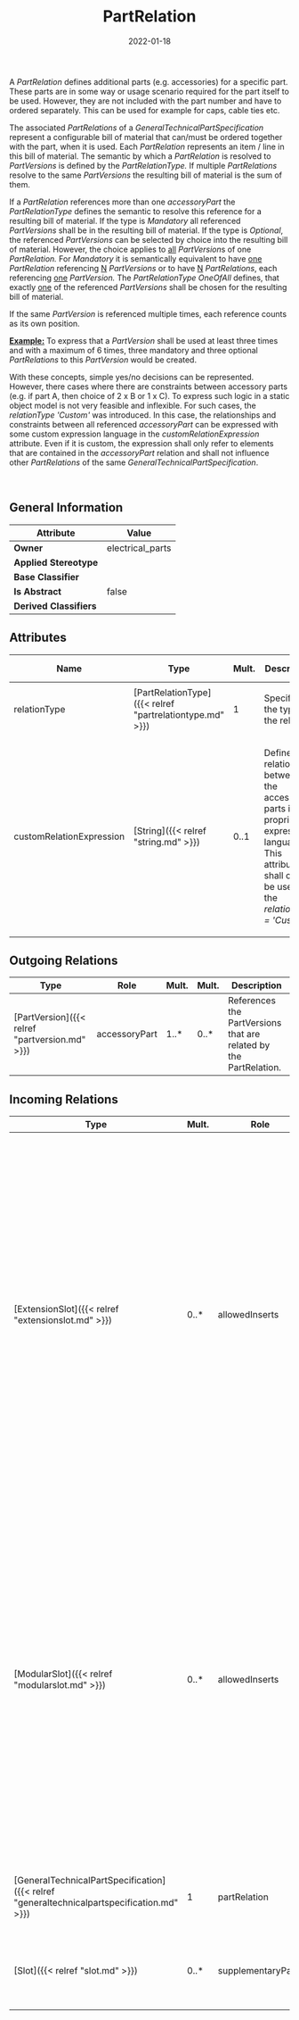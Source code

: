 ﻿---
title: PartRelation
toc: false
type: specs
date: "2022-01-18"
draft: false
specification: VEC
version: 1.2.2
documentType: "Recommendation"
elementType: Class
classes:
  - PartRelation
menu_name: vec-1.2.2
---
<p> A <i>PartRelation</i> defines additional parts (e.g. accessories) for a specific part. These parts are in some way or usage scenario required for the part itself to be used. However, they are not included with the part number and have to ordered separately. This can be used for example for caps, cable ties etc.      </p>      <p> The associated <i>PartRelations</i> of a <i>GeneralTechnicalPartSpecification</i> represent a configurable bill of material that can/must be ordered together with the part, when it is used. Each <i>PartRelation </i>represents an item /&#160;line in this bill of material. The semantic by which a <i>PartRelation </i>is resolved to <i>PartVersions </i>is defined by the <i>PartRelationType. </i>If multiple <i>PartRelations </i>resolve to the same <i>PartVersions</i> the resulting bill of material is the sum of them.      </p>      <p> If a <i>PartRelation</i> references more than one <i>accessoryPart</i> the <i>PartRelationType</i> defines the semantic to resolve this reference for a resulting bill of material. If the type is <i>Mandatory</i> all referenced <i>PartVersions</i> shall be in the resulting bill of material. If the type is <i>Optional</i>, the referenced <i>PartVersions </i>can be selected by choice into the resulting bill of material. However, the choice applies to <u>all</u> <i>PartVersion</i>s of one <i>PartRelation. </i>For<i> Mandatory </i>it is semantically equivalent to have <u>one</u> <i>PartRelation</i> referencing <u>N</u> <i>PartVersions</i> or to have <u>N</u><i> PartRelations</i>, each referencing <u>one</u> <i>PartVersion. </i>The <i>PartRelationType OneOfAll</i> defines, that exactly <u>one</u> of the referenced <i>PartVersions</i> shall be chosen for the resulting bill of material.      </p>      <p> If the same <i>PartVersion</i> is referenced multiple times, each reference counts as its own position.      </p>      <p> <u><b>Example:</b></u> To express that a <i>PartVersion </i>shall be used at least three times and with a maximum of 6 times, three mandatory and three optional <i>PartRelations </i>to this <i>PartVersion </i>would be created.      </p>      <p> With these concepts, simple yes/no decisions can be represented. However, there cases where there are constraints between accessory parts (e.g. if part A, then choice of 2 x B&#160;or 1 x C). To express such logic in a static object model is not very feasible and inflexible. For such cases, the <i>relationType 'Custom' </i>was introduced. In this case, the relationships and constraints between all referenced <i>accessoryPart</i> can<i> </i>be expressed with some custom expression language in the <i>customRelationExpression </i>attribute. Even if it is custom, the expression shall only refer to elements that are contained in the <i>accessoryPart</i> relation and shall not influence other <i>PartRelations</i> of the same <i>GeneralTechnicalPartSpecification</i>.      </p>      <p> &#160;      </p>

## General Information

| Attribute               | Value |
|-------------------------|-------|
| **Owner**               | electrical_parts |
| **Applied Stereotype**  |   |
| **Base Classifier**     |   |
| **Is Abstract**         | false |
| **Derived Classifiers** |   |

## Attributes
|  Name  |  Type  |  Mult.  |  Description  |  Owning Classifier  |
|--------|--------|---------|---------------|--------------|
|relationType | [PartRelationType]({{< relref "partrelationtype.md" >}}) | 1 | <p>Specifies the type of the relation. </p> | [PartRelation]({{< relref "partrelation.md" >}}) |
|customRelationExpression | [String]({{< relref "string.md" >}}) | 0..1 | <p> Defines the relationship between the accessory parts in a proprietary expression language. This attribute shall only be used, if the <i>relationType =&#160;'Custom'.</i>      </p> | [PartRelation]({{< relref "partrelation.md" >}}) |

## Outgoing Relations
|    Type  |   Role   |   Mult.   |   Mult.   |   Description   |
|----------|----------|-----------|-----------|-----------------|
| [PartVersion]({{< relref "partversion.md" >}}) | accessoryPart | 1..* | 0..* | References the PartVersions that are related by the PartRelation. |
##  Incoming Relations
|    Type  |   Mult.  |   Role    |   Mult.   |   Description  |
|----------|----------|-----------|-----------|----------------|
| [ExtensionSlot]({{< relref "extensionslot.md" >}}) | 0..* | allowedInserts | 0..* | <p> References the <i>PartRelations</i> that are valid inserts for this <i>ExtensionSlot.</i>      </p>      <p> This reference points to <i>PartRelations</i> in order to allow referencing indirectly a <i>PartVersion </i>if the description of individual <i>PartVersions</i> is done with one physical VEC file per <i>PartVersion </i>and to allow the expression of optional inserts, choices etc. However, inserts for an <i>ExtensionSlot</i> are always <i>EEComponents</i> by itself. Therefore, the referenced <i>PartVersion</i> shall have a <i>PrimaryPartType =&#160;EEComponent.</i>      </p> |
| [ModularSlot]({{< relref "modularslot.md" >}}) | 0..* | allowedInserts | 0..* | <p> References the <i>PartRelations</i> that are valid inserts for this <i>ModularSlot.</i>      </p>      <p> This reference points to <i>PartRelations</i> in order to allow referencing indirectly a <i>PartVersion </i>if the description of individual <i>PartVersions</i> is done with one physical VEC file per <i>PartVersion </i>and to allow the expression of optional inserts, choices etc. However, inserts for a <i>ModularSlot</i> are always ConnectorHousings by itself. Therefore, the referenced <i>PartVersion</i> shall have a <i>PrimaryPartType =&#160;ConnectorHousing</i>      </p> |
| [GeneralTechnicalPartSpecification]({{< relref "generaltechnicalpartspecification.md" >}}) | 1 | partRelation | 0..* | Specifies possible relations (accessories) of the specified part with other PartVersion (e.g. caps, clips). |
| [Slot]({{< relref "slot.md" >}}) | 0..* | supplementaryParts | 0..* | <p> References the <i>PartRelations</i> that specify supplementary parts for this slot.      </p> |
